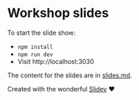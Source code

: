 # Workshop slides

To start the slide show:

- `npm install`
- `npm run dev`
- Visit http://localhost:3030

The content for the slides are in [slides.md](./slides.md).

Created with the wonderful [Slidev](https://github.com/slidevjs/slidev) ❤️
